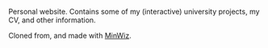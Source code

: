 Personal website. Contains some of my (interactive) university projects, my CV, and other information.

Cloned from, and made with [MinWiz](http://minwiz.com).